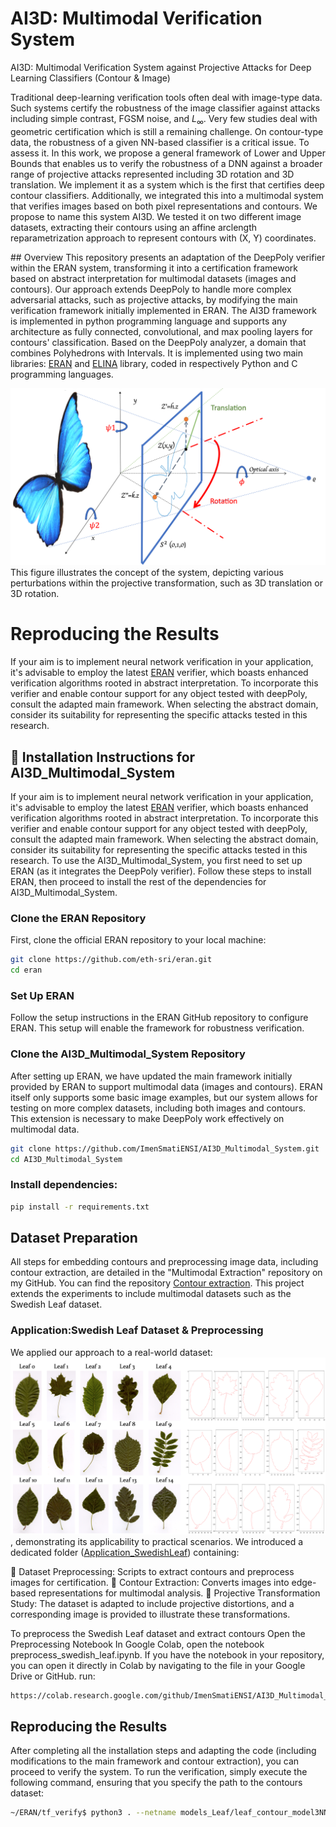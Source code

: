 # AI3D: Multimodal Verification System
AI3D: Multimodal Verification System against Projective Attacks for Deep Learning Classifiers (Contour & Image)

Traditional deep-learning verification tools often deal with image-type data. Such systems certify the robustness of the image classifier against attacks including simple contrast, FGSM noise, and $L_{\infty}$. Very few studies deal with geometric certification which is still a remaining challenge. On contour-type data, the robustness of a given NN-based classifier is a critical issue. To assess it. In this work, we propose a general framework of Lower and Upper Bounds that enables us to verify the robustness of a DNN against a broader range of projective attacks represented including 3D rotation and 3D translation.
We implement it as a system which is the first that certifies deep contour classifiers. Additionally, we integrated this into a multimodal system that verifies images based on both pixel representations and contours. We propose to name this system AI3D. We tested it on two different image datasets, extracting their contours using an affine arclength reparametrization approach to represent contours with (X, Y) coordinates.

## Overview
This repository presents an adaptation of the DeepPoly verifier within the ERAN system, transforming it into a certification framework based on abstract interpretation for multimodal datasets (images and contours). Our approach extends DeepPoly to handle more complex adversarial attacks, such as projective attacks, by modifying the main verification framework initially implemented in ERAN.
The AI3D framework is implemented in python programming language and supports any architecture as fully connected, convolutional, and max pooling layers for contours' classification. 
Based on the DeepPoly analyzer, a domain that combines Polyhedrons with Intervals. It is implemented using two main libraries: [ERAN](https://github.com/eth-sri/eran) and [ELINA](https://github.com/eth-sri/ELINA) library, coded in respectively Python and C programming languages.


![This figure](SL2_butterfly.png)  This figure illustrates the concept of the system, depicting various perturbations within the projective transformation, such as 3D translation or 3D rotation. 



# Reproducing the Results

If your aim is to implement neural network verification in your application, it's advisable to employ the latest [ERAN](https://github.com/eth-sri/eran) verifier, which boasts enhanced verification algorithms rooted in abstract interpretation. To incorporate this verifier and enable contour support for any object tested with deepPoly, consult the adapted main framework. When selecting the abstract domain, consider its suitability for representing the specific attacks tested in this research.

## 🚀 Installation Instructions for AI3D_Multimodal_System
If your aim is to implement neural network verification in your application, it's advisable to employ the latest [ERAN](https://github.com/eth-sri/eran) verifier, which boasts enhanced verification algorithms rooted in abstract interpretation. To incorporate this verifier and enable contour support for any object tested with deepPoly, consult the adapted main framework. When selecting the abstract domain, consider its suitability for representing the specific attacks tested in this research.
To use the AI3D_Multimodal_System, you first need to set up ERAN (as it integrates the DeepPoly verifier). Follow these steps to install ERAN, then proceed to install the rest of the dependencies for AI3D_Multimodal_System.

### Clone the ERAN Repository

First, clone the official ERAN repository to your local machine:
```bash
git clone https://github.com/eth-sri/eran.git
cd eran
```
### Set Up ERAN
Follow the setup instructions in the ERAN GitHub repository to configure ERAN. This setup will enable the framework for robustness verification.

### Clone the AI3D_Multimodal_System Repository 
After setting up ERAN, we have updated the main framework initially provided by ERAN to support multimodal data (images and contours). ERAN itself only supports some basic image examples, but our system allows for testing on more complex datasets, including both images and contours. This extension is necessary to make DeepPoly work effectively on multimodal data.
   ```bash
   git clone https://github.com/ImenSmatiENSI/AI3D_Multimodal_System.git
   cd AI3D_Multimodal_System
```
### Install dependencies:
   ```bash
   pip install -r requirements.txt
```

## Dataset Preparation
All steps for embedding contours and preprocessing image data, including contour extraction, are detailed in the "Multimodal Extraction" repository on my GitHub. You can find the repository [Contour extraction](https://github.com/ImenSmatiENSI/Multimodal_extraction).
This project extends the experiments to include multimodal datasets such as the Swedish Leaf dataset.

### Application:Swedish Leaf Dataset & Preprocessing
We applied our approach to a real-world dataset: ![Swedish Leaf](SwedishLeaf_Application/Leafswedishdataset.png) , demonstrating its applicability to practical scenarios.
We introduced a dedicated folder ([Application_SwedishLeaf](https://github.com/ImenSmatiENSI/AI3D_Multimodal_system/tree/main/SwedishLeaf_Application)) containing:

📌 Dataset Preprocessing: Scripts to extract contours and preprocess images for certification.
📌 Contour Extraction: Converts images into edge-based representations for multimodal analysis.
📌 Projective Transformation Study: The dataset is adapted to include projective distortions, and a corresponding image is provided to illustrate these 
transformations.

To preprocess the Swedish Leaf dataset and extract contours Open the Preprocessing Notebook
In Google Colab, open the notebook preprocess_swedish_leaf.ipynb. 
If you have the notebook in your repository, you can open it directly in Colab by navigating to the file in your Google Drive or GitHub.
run:
 ```bash
https://colab.research.google.com/github/ImenSmatiENSI/AI3D_Multimodal_system/Application_SwedishLeaf/preprocess_swedish_leaf.ipynb
```

## Reproducing the Results
After completing all the installation steps and adapting the code (including modifications to the main framework and contour extraction), you can proceed to verify the system. To run the verification, simply execute the following command, ensuring that you specify the path to the contours dataset:
 
 ```bash
~/ERAN/tf_verify$ python3 . --netname models_Leaf/leaf_contour_model3NN.pb --domain deeppoly --dataset leafcontours
```
